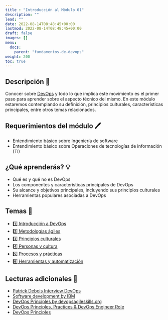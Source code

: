 ```yaml
---
title : "Introducción al Módulo 01"
description: ""
lead: ""
date: 2022-08-14T08:48:45+00:00
lastmod: 2022-08-14T08:48:45+00:00
draft: false
images: []
menu:
  docs:
    parent: "fundamentos-de-devops"
weight: 200
toc: true
---
```

<!-- markdownlint-disable MD026 -->

## Descripción :memo:

Conocer sobre [DevOps](../../glosario/terminos-generales.md#devops) y todo lo que implica este movimiento es el primer paso para aprender sobre el aspecto técnico del mismo. En este módulo estaremos contemplando su definición, principios culturales, características principales, entre otros temas relacionados.

## Requerimientos del módulo :pen:

- Entendimiento básico sobre Ingeniería de software
- Entendimiento básico sobre Operaciones de tecnologías de información (TI)

## ¿Qué aprenderás? :bulb:

- Qué es y qué no es DevOps
- Los componentes y características principales de DevOps
- Su alcance y objetivos principales, incluyendo sus principios culturales
- Herramientas populares asociadas a DevOps

## Temas :book:

- [:one: Introducción a DevOps](introduccion-a-devops.md)
- [:two: Metodologías ágiles](principios-culturales.md)
- [:three: Principios culturales](principios-culturales.md)
- [:four: Personas y cultura](personas-y-cultura.md)
- [:five: Procesos y prácticas](procesos-y-practicas.md)
- [:six: Herramientas y automatización](herramientas-y-automatizacion.md)

## Lecturas adicionales :notebook:

- [Patrick Debois Interview DevOps](https://www.infoq.com/interviews/debois-devops)
- [Software development by IBM](https://www.ibm.com/topics/software-development)
- [DevOps Principles by devopsagileskills.org](https://www.devopsagileskills.org/dasa-devops-principles)
- [DevOps Principles, Practices & DevOps Engineer Role](https://www.altexsoft.com/blog/engineering/devops-principles-practices-and-devops-engineer-role)
- [DevOps Principles](https://blog.hubspot.com/website/devops-principles)
